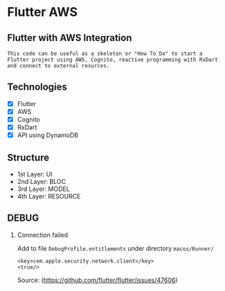 # Flutter AWS

## Flutter with AWS Integration

    This code can be useful as a skeleton or "How To Do" to start a Flutter project using AWS, Cognito, reactive programming with RxDart and connect to external resurces.

## Technologies

- [X] Flutter
- [X] AWS
- [X] Cognito
- [X] RxDart
- [X] API using DynamoDB

## Structure

- 1st Layer: UI
- 2nd Layer: BLOC
- 3rd Layer: MODEL
- 4th Layer: RESOURCE

## DEBUG

1. Connection failed

    Add to file `DebugProfile.entitlements` under directory `macos/Runner/`

    ```
    <key>com.apple.security.network.client</key>
    <true/>
    ```

    Source: (https://github.com/flutter/flutter/issues/47606)